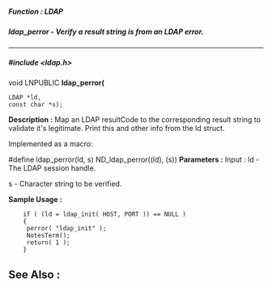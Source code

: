 ##### Function : LDAP
##### ldap_perror - Verify a result string is from an LDAP error.
---
##### #include <ldap.h>
void LNPUBLIC **ldap_perror(**

	LDAP *ld,
	const char *s);
**Description :**
Map an LDAP resultCode to the corresponding result string to validate it's 
legitimate.  Print this and other info from the ld struct.

Implemented as a macro:

#define ldap_perror(ld, s) ND_ldap_perror((ld), (s))
**Parameters :**
Input :
ld  -  The LDAP session handle.

s  -  Character string to be verified.


**Sample Usage :**
```
    if ( (ld = ldap_init( HOST, PORT )) == NULL )
    {
	 perror( "ldap_init" );
	 NotesTerm();
	 return( 1 );
    }

```
**See Also :**
[](D:/md_files/.md)
---
